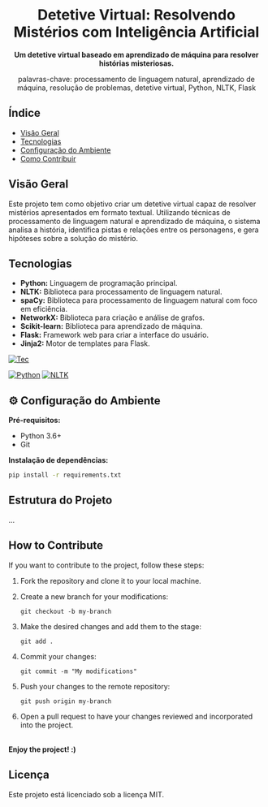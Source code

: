 <h1 align="center">Detetive Virtual: Resolvendo Mistérios com Inteligência Artificial</h1>

<div align="center">
  <strong> Um detetive virtual baseado em aprendizado de máquina para resolver histórias misteriosas.</strong>
</div>

<div align="center">
  <p>palavras-chave: processamento de linguagem natural, aprendizado de máquina, resolução de problemas, detetive virtual, Python, NLTK, Flask</p>
</div>

##  Índice

- [Visão Geral](#visão-geral)
- [Tecnologias](#tecnologias)
- [Configuração do Ambiente](#configuração-do-ambiente)
- [Como Contribuir](#como-contribuir)

##  Visão Geral

Este projeto tem como objetivo criar um detetive virtual capaz de resolver mistérios apresentados em formato textual. Utilizando técnicas de processamento de linguagem natural e aprendizado de máquina, o sistema analisa a história, identifica pistas e relações entre os personagens, e gera hipóteses sobre a solução do mistério.

##  Tecnologias

* **Python:** Linguagem de programação principal.
* **NLTK:** Biblioteca para processamento de linguagem natural.
* **spaCy:** Biblioteca para processamento de linguagem natural com foco em eficiência.
* **NetworkX:** Biblioteca para criação e análise de grafos.
* **Scikit-learn:** Biblioteca para aprendizado de máquina.
* **Flask:** Framework web para criar a interface do usuário.
* **Jinja2:** Motor de templates para Flask.

[![Tec](https://skillicons.dev/icons?i=py,nlp,networkx,sklearn,flask,jinja)](https://skillicons.dev)

[![Python](https://img.shields.io/badge/python-3.x-brightgreen.svg)](https://www.python.org/)
[![NLTK](https://img.shields.io/badge/NLTK-natural%20language%20toolkit-blue.svg)](https://www.nltk.org/)


## ⚙️ Configuração do Ambiente

**Pré-requisitos:**

* Python 3.6+
* Git

**Instalação de dependências:**

```bash
pip install -r requirements.txt
```

##  Estrutura do Projeto
...

##  How to Contribute

If you want to contribute to the project, follow these steps:

1. Fork the repository and clone it to your local machine.

2. Create a new branch for your modifications:
   ```
   git checkout -b my-branch
   ```
3. Make the desired changes and add them to the stage:
   ```
   git add .
   ```
4. Commit your changes:
   ```
   git commit -m "My modifications"
   ```
5. Push your changes to the remote repository:
   ```
   git push origin my-branch
   ```
6. Open a pull request to have your changes reviewed and incorporated into the project.

<b><br>Enjoy the project!  :) </br></b>

##  Licença
Este projeto está licenciado sob a licença MIT.
